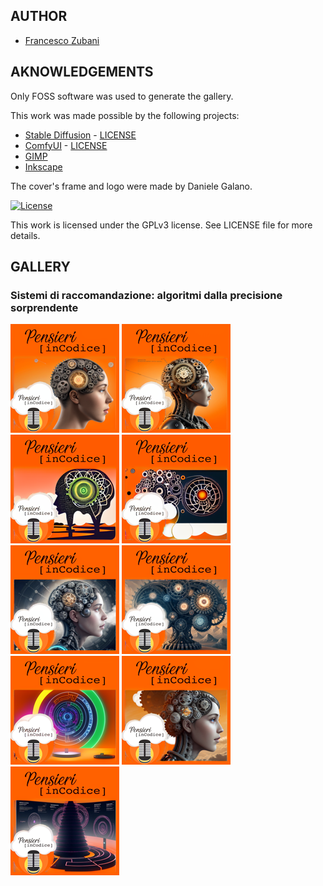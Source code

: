 ## AUTHOR

- [Francesco Zubani](https://www.linkedin.com/in/francesco-zubani-5957081a6/)

## AKNOWLEDGEMENTS

Only FOSS software was used to generate the gallery.

This work was made possible by the following projects:

- [Stable Diffusion](https://github.com/CompVis/stable-diffusion) - [LICENSE](https://github.com/CompVis/stable-diffusion/blob/main/LICENSE)
- [ComfyUI](https://github.com/comfyanonymous/ComfyUI) - [LICENSE](https://github.com/comfyanonymous/ComfyUI/blob/master/LICENSE)
- [GIMP](https://www.gimp.org/)
- [Inkscape](https://inkscape.org/)

The cover's frame and logo were made by Daniele Galano.

[![License](https://img.shields.io/badge/License-GPL%20v3-blue.svg)](http://www.gnu.org/licenses/gpl-3.0)

This work is licensed under the GPLv3 license.
See LICENSE file for more details.

## GALLERY

### Sistemi di raccomandazione: algoritmi dalla precisione sorprendente

<div class="gallery">
  <a href="PIC70_01.png"><img class="thumbnail" src="./thumbs/PIC70_01.png" alt="PIC70_01"></a>
  <a href="PIC70_02.png"><img class="thumbnail" src="./thumbs/PIC70_02.png" alt="PIC70_02"></a>
  <a href="PIC70_03.png"><img class="thumbnail" src="./thumbs/PIC70_03.png" alt="PIC70_03"></a>
  <a href="PIC70_04.png"><img class="thumbnail" src="./thumbs/PIC70_04.png" alt="PIC70_04"></a>
  <a href="PIC70_05.png"><img class="thumbnail" src="./thumbs/PIC70_05.png" alt="PIC70_05"></a>
  <a href="PIC70_06.png"><img class="thumbnail" src="./thumbs/PIC70_06.png" alt="PIC70_06"></a>
  <a href="PIC70_07.png"><img class="thumbnail" src="./thumbs/PIC70_07.png" alt="PIC70_07"></a>
  <a href="PIC70_08.png"><img class="thumbnail" src="./thumbs/PIC70_08.png" alt="PIC70_08"></a>
  <a href="PIC70_09.png"><img class="thumbnail" src="./thumbs/PIC70_09.png" alt="PIC70_09"></a>
</div>
</body>
</html>
